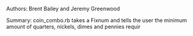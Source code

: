 Authors: Brent Bailey and Jeremy Greenwood

Summary: coin_combo.rb takes a Fixnum and tells the user the minimum amount of quarters, nickels, dimes and pennies requir